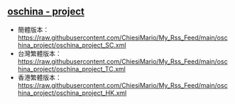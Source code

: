 ## [oschina - project](https://rsshub.app/oschina/news/project)
- 簡體版本：https://raw.githubusercontent.com/ChiesiMario/My_Rss_Feed/main/oschina_project/oschina_project_SC.xml
- 台灣繁體版本：https://raw.githubusercontent.com/ChiesiMario/My_Rss_Feed/main/oschina_project/oschina_project_TC.xml
- 香港繁體版本：https://raw.githubusercontent.com/ChiesiMario/My_Rss_Feed/main/oschina_project/oschina_project_HK.xml